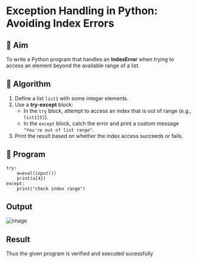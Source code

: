 # Exception Handling in Python: Avoiding Index Errors

## 🎯 Aim
To write a Python program that handles an **IndexError** when trying to access an element beyond the available range of a list.

## 🧠 Algorithm
1. Define a list `list1` with some integer elements.
2. Use a **try-except** block:
   - In the `try` block, attempt to access an index that is out of range (e.g., `list1[5]`).
   - In the `except` block, catch the error and print a custom message `"You're out of list range"`.
3. Print the result based on whether the index access succeeds or fails.

## 🧾 Program
```
try:
    a=eval(input())
    print(a[4])
except:
    print("check index range")
```
## Output
![image](https://github.com/user-attachments/assets/4594245a-4ef2-409e-8653-0799fd37a77b)

## Result
Thus the given program is verified and executed sucessfully
